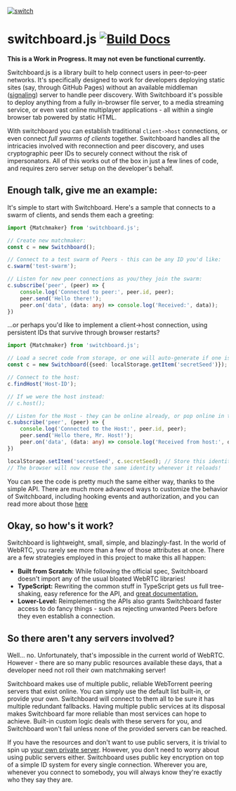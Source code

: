 [![switch](https://i.imgur.com/oK9kwVl.png)](https://shadowmoose.github.io/switchboard.js)
# switchboard.js [![Build Docs](https://github.com/shadowmoose/switchboard.js/workflows/Build%20Docs/badge.svg)](https://shadowmoose.github.io/switchboard.js)

__This is a Work in Progress. It may not even be functional currently.__

Switchboard.js is a library built to help connect users in peer-to-peer networks. It's specifically designed to work for developers deploying static sites (say, through GitHub Pages) without an available middleman ([signaling](https://developer.mozilla.org/en-US/docs/Web/API/WebRTC_API/Signaling_and_video_calling)) server to handle peer discovery. With Switchboard it's possible to deploy anything from a fully in-browser file server, to a media streaming service, or even vast online multiplayer applications - all within a single browser tab powered by static HTML.

With switchboard you can establish traditional `client->host` connections, or even connect *full swarms of clients* together. Switchboard handles all the intricacies involved with reconnection and peer discovery, and uses cryptographic peer IDs to securely connect without the risk of impersonators. All of this works out of the box in just a few lines of code, and requires zero server setup on the developer's behalf.

## Enough talk, give me an example:

It's simple to start with Switchboard. Here's a sample that connects to a swarm of clients, and sends them each a greeting:
```ts
import {Matchmaker} from 'switchboard.js';

// Create new matchmaker:
const c = new Switchboard();

// Connect to a test swarm of Peers - this can be any ID you'd like:
c.swarm('test-swarm');

// Listen for new peer connections as you/they join the swarm:
c.subscribe('peer', (peer) => {
    console.log('Connected to peer:', peer.id, peer);
    peer.send('Hello there!');
    peer.on('data', (data: any) => console.log('Received:', data));
})
```

...or perhaps you'd like to implement a client->host connection, using persistent IDs that survive through browser restarts?
```ts
import {Matchmaker} from 'switchboard.js';

// Load a secret code from storage, or one will auto-generate if one isn't already saved:
const c = new Switchboard({seed: localStorage.getItem('secretSeed')});

// Connect to the host:
c.findHost('Host-ID');

// If we were the host instead:
// c.host();

// Listen for the Host - they can be online already, or pop online in the future:
c.subscribe('peer', (peer) => {
    console.log('Connected to the Host:', peer.id, peer);
    peer.send('Hello there, Mr. Host!');
    peer.on('data', (data: any) => console.log('Received from host:', data));
})

localStorage.setItem('secretSeed', c.secretSeed); // Store this identity for use later on reload.
// The browser will now reuse the same identity whenever it reloads!
```
You can see the code is pretty much the same either way, thanks to the simple API.
There are much more advanced ways to customize the behavior of Switchboard, including hooking events and authorization,
and you can read more about those [here](https://shadowmoose.github.io/switchboard.js)

## Okay, so how's it work?
Switchboard is lightweight, small, simple, and blazingly-fast.
In the world of WebRTC, you rarely see more than a few of those attributes at once.
There are a few strategies employed in this project to make this all happen:

+ __Built from Scratch:__ While following the official spec, Switchboard doesn't import any of the usual bloated WebRTC libraries!
+ __TypeScript:__ Rewriting the common stuff in TypeScript gets us full tree-shaking, easy reference for the API, and [great documentation.](https://shadowmoose.github.io/switchboard.js)
+ __Lower-Level:__ Reimplementing the APIs also grants Switchboard faster access to do fancy things - such as rejecting unwanted Peers before they even establish a connection.

## So there aren't any servers involved?
Well... no. Unfortunately, that's impossible in the current world of WebRTC. However - there are so many public resources available these days, that a developer need not roll their own matchmaking server!

Switchboard makes use of multiple public, reliable WebTorrent peering servers that exist online. You can simply use the default list built-in, or provide your own.
Switchboard will connect to them all to be sure it has multiple redundant fallbacks. Having multiple public services at its disposal makes Switchboard far more reliable than most services can hope to achieve.
Built-in custom logic deals with these servers for you, and Switchboard won't fail unless none of the provided servers can be reached.

If you have the resources and don't want to use public servers, it is trivial to spin up [your own private server](https://github.com/webtorrent/bittorrent-tracker). However, you don't need to worry about using public servers either. Switchboard uses public key encryption on top of a simple ID system for every single connection. Wherever you are, whenever you connect to somebody, you will always know they're exactly who they say they are.
